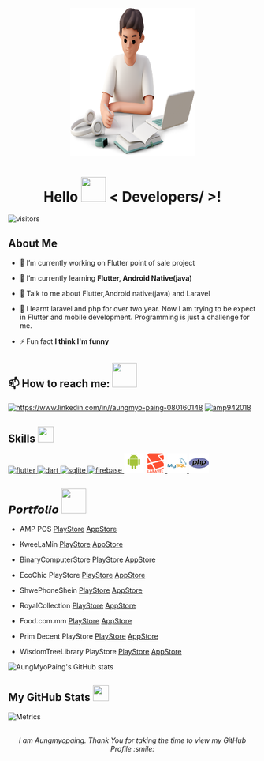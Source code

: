 <div align="center">
<img width="50%" height = "300px" src="assets/banner.png" alt="cover" />
</div>

<h1 align='center'> Hello <img src = "https://raw.githubusercontent.com/rahulbanerjee26/githubProfileReadmeGenerator/main/gifs/wave.gif" width = 50px height='50px'> < Developers/ >! </h1>

<p align='center'>

![visitors](https://visitor-badge.glitch.me/badge?page_id=aungmyopaing890.aungmyopaing890)


<h2> About Me </h2>


- 🔭 I’m currently working on Flutter point of sale project 

- 🌱 I’m currently learning **Flutter, Android Native(java)**

- 💬 Talk to me about Flutter,Android native(java) and Laravel
- 💼 I learnt laravel and php for over two year. Now I am trying to be expect in Flutter and mobile development. Programming is just a challenge for me. 

- ⚡ Fun fact **I think I'm funny**


<h2 align="left">📫 How to reach me: <img src='https://raw.githubusercontent.com/rahulbanerjee26/githubProfileReadmeGenerator/main/gifs/handShake.gif' width="50px" height=50px></h2>
<p align="left">
<a href="https://linkedin.com/in/https://www.linkedin.com/in//aungmyo-paing-080160148" target="blank"><img align="center" src="https://raw.githubusercontent.com/rahuldkjain/github-profile-readme-generator/master/src/images/icons/Social/linked-in-alt.svg" alt="https://www.linkedin.com/in//aungmyo-paing-080160148" height="30" width="40" /></a>
<a href="https://fb.com/amp942018" target="blank"><img align="center" src="https://raw.githubusercontent.com/rahuldkjain/github-profile-readme-generator/master/src/images/icons/Social/facebook.svg" alt="amp942018" height="30" width="40" /></a>
</p>



<h2 align="left">Skills <img src = "https://raw.githubusercontent.com/rahulbanerjee26/githubProfileReadmeGenerator/main/gifs/code.gif" width = 32px height=32px></h2>
<p align="left">
<a href="https://flutter.dev" target="_blank" rel="noreferrer"> <img src="https://www.vectorlogo.zone/logos/flutterio/flutterio-icon.svg" alt="flutter" width="40" height="40"/> </a> 
<a href="https://dart.dev" target="_blank" rel="noreferrer"> <img src="https://www.vectorlogo.zone/logos/dartlang/dartlang-icon.svg" alt="dart" width="40" height="40"/> </a> 
<a href="https://www.sqlite.org/" target="_blank" rel="noreferrer"> <img src="https://www.vectorlogo.zone/logos/sqlite/sqlite-icon.svg" alt="sqlite" width="40" height="40"/> </a> 
<a href="https://firebase.google.com/" target="_blank" rel="noreferrer"> <img src="https://www.vectorlogo.zone/logos/firebase/firebase-icon.svg" alt="firebase" width="40" height="40"/> </a> 
<a href="https://developer.android.com" target="_blank" rel="noreferrer"> <img src="https://raw.githubusercontent.com/devicons/devicon/master/icons/android/android-original-wordmark.svg" alt="android" width="40" height="40"/></a>
<a href="https://laravel.com/" target="_blank" rel="noreferrer"> <img src="https://raw.githubusercontent.com/devicons/devicon/master/icons/laravel/laravel-plain-wordmark.svg" alt="laravel" width="40" height="40"/> </a> 
<a href="https://www.mysql.com/" target="_blank" rel="noreferrer"> <img src="https://raw.githubusercontent.com/devicons/devicon/master/icons/mysql/mysql-original-wordmark.svg" alt="mysql" width="40" height="40"/> </a> 
<a href="https://www.php.net" target="_blank" rel="noreferrer"> <img src="https://raw.githubusercontent.com/devicons/devicon/master/icons/php/php-original.svg" alt="php" width="40" height="40"/> </a> </p>


<h2> 𝙋𝙤𝙧𝙩𝙛𝙤𝙡𝙞𝙤 <img src = "https://raw.githubusercontent.com/rahulbanerjee26/githubProfileReadmeGenerator/main/gifs/needABreak.gif" width = 50px height= 50px></h2>  

- AMP POS  <a href="https://play.google.com/store/apps/details?id=com.tps.amppos">PlayStore</a>  <a href="https://apps.apple.com/us/app/amp-pos/id1644138389">AppStore</a>

- KweeLaMin <a href="https://play.google.com/store/apps/details?id=com.hapeye.kweelamin">PlayStore</a>  <a href="https://apps.apple.com/cy/app/kwee-lamin/id6451135120">AppStore</a>

- BinaryComputerStore <a href="https://play.google.com/store/apps/details?id=com.hepeye.binary">PlayStore</a>  <a href="https://apps.apple.com/cy/app/binarycomputerstore/id6450131505">AppStore</a>

- EcoChic PlayStore <a href="https://play.google.com/store/apps/details?id=com.hapeyecoltd.ecochic">PlayStore</a>  <a href="https://apps.apple.com/cy/app/eco-chic/id6451831578">AppStore</a>

- ShwePhoneShein <a href="https://play.google.com/store/apps/details?id=com.hapeyecoltd.shwephoneshein">PlayStore</a>  <a href="https://apps.apple.com/cy/app/shwe-phone-shein/id6463791308">AppStore</a>

- RoyalCollection <a href="https://play.google.com/store/apps/details?id=com.hapeyecoltd.royalcollection">PlayStore</a>  <a href="https://apps.apple.com/cy/app/royal-collection/id6449526605">AppStore</a>

- Food.com.mm  <a href="https://play.google.com/store/apps/details?id=com.hapeyecoltd.food.com.mm">PlayStore</a>  <a href="https://apps.apple.com/cy/app/food-com-mm/id6446515746">AppStore</a>

- Prim Decent PlayStore <a href="https://play.google.com/store/apps/details?id=com.hapeyecoltd.primedecant">PlayStore</a>  <a href="https://apps.apple.com/cy/app/prim-decant/id6447068015">AppStore</a>


- WisdomTreeLibrary PlayStore <a href="https://play.google.com/store/apps/details?id=com.hapeyecoltd.wisdomtree">PlayStore</a>  <a href="https://apps.apple.com/cy/app/wisdom-tree-library/id6464262162">AppStore</a>


![AungMyoPaing's GitHub stats](https://github-readme-stats.vercel.app/api?username=aungmyopaing890&show_icons=true&theme=radical&text_color=black&bg_color=white&title_color=5200bd&icon_color=blue)



<h2> My GitHub Stats <img src='https://raw.githubusercontent.com/rahulbanerjee26/githubProfileReadmeGenerator/main/gifs/github.gif' width='32px' height=32px> </h2>

![Metrics](https://metrics.lecoq.io/aungmyopaing890?template=terminal&base.header=0&base.activity=0&base.repositories=0&base.metadata=0&languages=1&languages.limit=8&languages.colors=github&languages.threshold=0%25&config.timezone=America%2FToronto)


<br>
<div align="center">
<i> I am Aungmyopaing. Thank You for taking the time to view my GitHub Profile :smile:</i>
</div>



